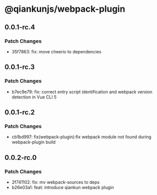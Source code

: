 # @qiankunjs/webpack-plugin

## 0.0.1-rc.4

### Patch Changes

- 35f7863: fix: move cheerio to dependencies

## 0.0.1-rc.3

### Patch Changes

- b7ec9e79: fix: correct entry script identification and webpack version detection in Vue CLI 5

## 0.0.1-rc.2

### Patch Changes

- cb1bd997: fix(webpack-plugin):fix webpack module not found during webpack-plugin build

## 0.0.2-rc.0

### Patch Changes

- 2f741102: fix: mv webpack-sources to deps
- b26e03a1: feat: introduce qiankun webpack plugin
